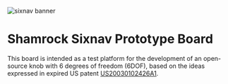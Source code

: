 ![sixnav banner](https://user-images.githubusercontent.com/28021387/182257492-361284d9-9c59-4e98-9af3-810dd1c6bc12.png)
# Shamrock Sixnav Prototype Board
This board is intended as a test platform for the development of an open-source knob
with 6 degrees of freedom (6DOF), based on the ideas expressed in expired US patent
[US20030102426A1](https://patents.google.com/patent/US20030102426A1).
